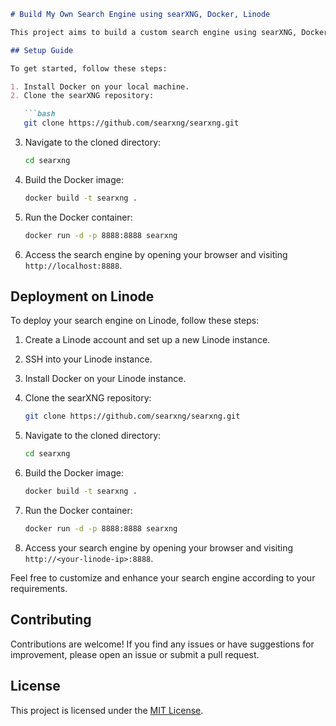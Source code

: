 
```markdown
# Build My Own Search Engine using searXNG, Docker, Linode

This project aims to build a custom search engine using searXNG, Docker, and Linode. By leveraging these technologies, you can create your own private search engine with enhanced privacy and control.

## Setup Guide

To get started, follow these steps:

1. Install Docker on your local machine.
2. Clone the searXNG repository:

   ```bash
   git clone https://github.com/searxng/searxng.git
   ```

3. Navigate to the cloned directory:

   ```bash
   cd searxng
   ```

4. Build the Docker image:

   ```bash
   docker build -t searxng .
   ```

5. Run the Docker container:

   ```bash
   docker run -d -p 8888:8888 searxng
   ```

6. Access the search engine by opening your browser and visiting `http://localhost:8888`.

## Deployment on Linode

To deploy your search engine on Linode, follow these steps:

1. Create a Linode account and set up a new Linode instance.
2. SSH into your Linode instance.
3. Install Docker on your Linode instance.
4. Clone the searXNG repository:

   ```bash
   git clone https://github.com/searxng/searxng.git
   ```

5. Navigate to the cloned directory:

   ```bash
   cd searxng
   ```

6. Build the Docker image:

   ```bash
   docker build -t searxng .
   ```

7. Run the Docker container:

   ```bash
   docker run -d -p 8888:8888 searxng
   ```

8. Access your search engine by opening your browser and visiting `http://<your-linode-ip>:8888`.

Feel free to customize and enhance your search engine according to your requirements.

## Contributing

Contributions are welcome! If you find any issues or have suggestions for improvement, please open an issue or submit a pull request.

## License

This project is licensed under the [MIT License](LICENSE).
```

